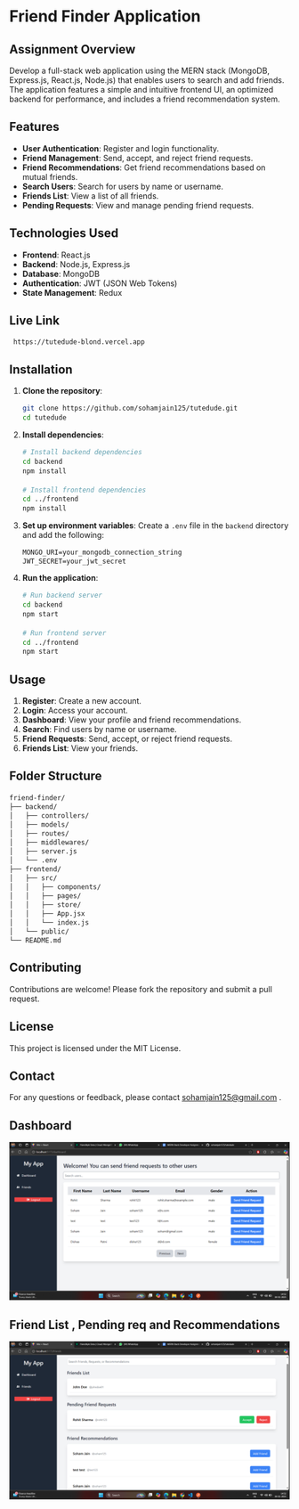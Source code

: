 # Friend Finder Application

## Assignment Overview

Develop a full-stack web application using the MERN stack (MongoDB, Express.js, React.js, Node.js) that enables users to search and add friends. The application features a simple and intuitive frontend UI, an optimized backend for performance, and includes a friend recommendation system.

## Features

- **User Authentication**: Register and login functionality.
- **Friend Management**: Send, accept, and reject friend requests.
- **Friend Recommendations**: Get friend recommendations based on mutual friends.
- **Search Users**: Search for users by name or username.
- **Friends List**: View a list of all friends.
- **Pending Requests**: View and manage pending friend requests.

## Technologies Used

- **Frontend**: React.js
- **Backend**: Node.js, Express.js
- **Database**: MongoDB
- **Authentication**: JWT (JSON Web Tokens)
- **State Management**: Redux

## Live Link

     https://tutedude-blond.vercel.app

## Installation

1. **Clone the repository**:

   ```bash
   git clone https://github.com/sohamjain125/tutedude.git
   cd tutedude
   ```

2. **Install dependencies**:

   ```bash
   # Install backend dependencies
   cd backend
   npm install

   # Install frontend dependencies
   cd ../frontend
   npm install
   ```

3. **Set up environment variables**:
   Create a `.env` file in the `backend` directory and add the following:

   ```env
   MONGO_URI=your_mongodb_connection_string
   JWT_SECRET=your_jwt_secret
   ```

4. **Run the application**:

   ```bash
   # Run backend server
   cd backend
   npm start

   # Run frontend server
   cd ../frontend
   npm start
   ```

## Usage

1. **Register**: Create a new account.
2. **Login**: Access your account.
3. **Dashboard**: View your profile and friend recommendations.
4. **Search**: Find users by name or username.
5. **Friend Requests**: Send, accept, or reject friend requests.
6. **Friends List**: View your friends.

## Folder Structure

```
friend-finder/
├── backend/
│   ├── controllers/
│   ├── models/
│   ├── routes/
│   ├── middlewares/
│   ├── server.js
│   └── .env
├── frontend/
│   ├── src/
│   │   ├── components/
│   │   ├── pages/
│   │   ├── store/
│   │   ├── App.jsx
│   │   └── index.js
│   └── public/
└── README.md
```

## Contributing

Contributions are welcome! Please fork the repository and submit a pull request.

## License

This project is licensed under the MIT License.

## Contact

For any questions or feedback, please contact sohamjain125@gmail.com .

## Dashboard

![alt text](image.png)

## Friend List , Pending req and Recommendations

![alt text](image-1.png)
